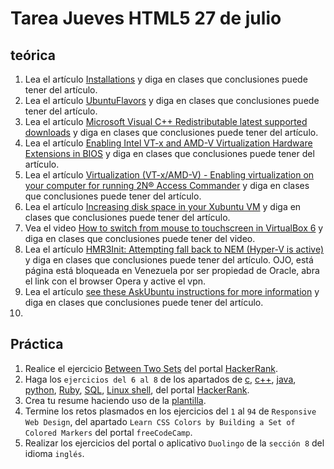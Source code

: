 # Tarea Jueves HTML5 27 de julio

## teórica

1. Lea el artículo [Installations](https://www.theodinproject.com/lessons/foundations-installations#intel-rst-rapid-storage-technology) y diga en clases que conclusiones puede tener del artículo.
2. Lea el artículo [UbuntuFlavors](https://wiki.ubuntu.com/UbuntuFlavors) y diga en clases que conclusiones puede tener del artículo.
3. Lea el artículo [Microsoft Visual C++ Redistributable latest supported downloads](https://learn.microsoft.com/en-us/cpp/windows/latest-supported-vc-redist?view=msvc-170#visual-studio-2015-2017-2019-and-2022) y diga en clases que conclusiones puede tener del artículo.
4. Lea el artículo [Enabling Intel VT-x and AMD-V Virtualization Hardware Extensions in BIOS](https://access.redhat.com/documentation/en-us/red_hat_enterprise_linux/7/html/virtualization_deployment_and_administration_guide/sect-troubleshooting-enabling_intel_vt_x_and_amd_v_virtualization_hardware_extensions_in_bios) y diga en clases que conclusiones puede tener del artículo.
5. Lea el artículo [Virtualization (VT-x/AMD-V) - Enabling virtualization on your computer for running 2N® Access Commander](https://2nwiki.2n.cz/pages/viewpage.action?pageId=75202968) y diga en clases que conclusiones puede tener del artículo.
6. Lea el artículo [Increasing disk space in your Xubuntu VM](https://discord.com/channels/505093832157691914/690588860085960734/1015965403572351047) y diga en clases que conclusiones puede tener del artículo.
7. Vea el video [How to switch from mouse to touchscreen in VirtualBox 6](https://developer.mozilla.org/en-US/docs/Learn/Common_questions/Web_mechanics/Pages_sites_servers_and_search_engines) y diga en clases que conclusiones puede tener del video.
8. Lea el artículo [HMR3Init: Attempting fall back to NEM (Hyper-V is active)](https://forums.virtualbox.org/viewtopic.php?f=25&t=99390) y diga en clases que conclusiones puede tener del artículo. OJO, está página está bloqueada en Venezuela por ser propiedad de Oracle, abra el link con el browser Opera y active el vpn.
9. Lea el artículo [see these AskUbuntu instructions for more information](https://askubuntu.com/questions/285689/increase-mouse-wheel-scroll-speed/621140#621140) y diga en clases que conclusiones puede tener del artículo.
10. 

## Práctica

1. Realice el ejercicio [Between Two Sets](https://www.hackerrank.com/challenges/between-two-sets/problem?isFullScreen=false) del portal [HackerRank](https://www.hackerrank.com/dashboard).
2. Haga los `ejercicios del 6 al 8` de los apartados de [c](https://www.hackerrank.com/domains/c), [c++](https://www.hackerrank.com/domains/cpp), [java](https://www.hackerrank.com/domains/java), [python](https://www.hackerrank.com/domains/python), [Ruby](https://www.hackerrank.com/domains/ruby), [SQL](https://www.hackerrank.com/domains/sql), [Linux shell](https://www.hackerrank.com/domains/shell), del portal [HackerRank](https://www.hackerrank.com/dashboard).
3. Crea tu resume haciendo uso de la [plantilla](https://docs.google.com/document/d/1jfUa4HGBDjt2peJPQ0Wg1YhdGkCoSysS6QMT4u8bCic/edit?usp=sharing).
4. Termine los retos plasmados en los ejercicios del `1` al `94` de `Responsive Web Design`, del apartado `Learn CSS Colors by Building a Set of Colored Markers` del portal `freeCodeCamp`.
5. Realizar los ejercicios del portal o aplicativo `Duolingo` de la `sección 8` del idioma `inglés`.